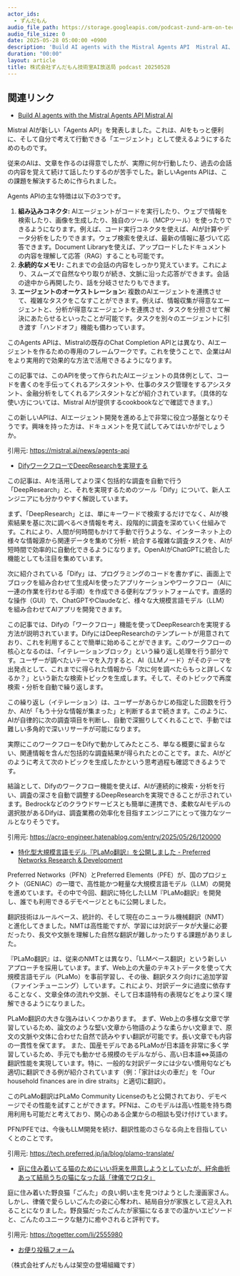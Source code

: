 ```yaml
---
actor_ids:
  - ずんだもん
audio_file_path: https://storage.googleapis.com/podcast-zund-arm-on-tech/audio/株式会社ずんだもん技術室AI放送局_podcast_20250528.mp3
audio_file_size: 0
date: 2025-05-28 05:00:00 +0900
description: 'Build AI agents with the Mistral Agents API  Mistral AI、DifyワークフローでDeepResearchを実現する、特化型大規模言語モデル『PLaMo翻訳』を公開しました - Preferred Networks Research &amp; Development、庭に住み着いてる猫のためにいい将来を用意しようとしていたが、紆余曲折あって結局うちの猫になった話「律儀でワロタ」'
duration: "00:00"
layout: article
title: 株式会社ずんだもん技術室AI放送局 podcast 20250528
---
```


## 関連リンク


- [Build AI agents with the Mistral Agents API  Mistral AI](https://mistral.ai/news/agents-api)  


Mistral AIが新しい「Agents API」を発表しました。これは、AIをもっと便利に、そして自分で考えて行動できる「エージェント」として使えるようにするためのものです。

従来のAIは、文章を作るのは得意でしたが、実際に何か行動したり、過去の会話の内容を覚えて続けて話したりするのが苦手でした。新しいAgents APIは、この課題を解決するために作られました。

Agents APIの主な特徴は以下の3つです。
1.  **組み込みコネクタ:** AIエージェントがコードを実行したり、ウェブで情報を検索したり、画像を生成したり、独自のツール（MCPツール）を使ったりできるようになります。例えば、コード実行コネクタを使えば、AIが計算やデータ分析をしたりできます。ウェブ検索を使えば、最新の情報に基づいて応答できます。Document Libraryを使えば、アップロードしたドキュメントの内容を理解して応答（RAG）することも可能です。
2.  **永続的なメモリ:** これまでの会話の内容をしっかり覚えています。これにより、スムーズで自然なやり取りが続き、文脈に沿った応答ができます。会話の途中から再開したり、話を分岐させたりもできます。
3.  **エージェントのオーケストレーション:** 複数のAIエージェントを連携させて、複雑なタスクをこなすことができます。例えば、情報収集が得意なエージェントと、分析が得意なエージェントを連携させ、タスクを分担させて解決にあたらせるといったことが可能です。タスクを別々のエージェントに引き渡す「ハンドオフ」機能も備わっています。

このAgents APIは、Mistralの既存のChat Completion APIとは異なり、AIエージェントを作るための専用のフレームワークです。これを使うことで、企業はAIをより実用的で効果的な方法で活用できるようになります。

この記事では、このAPIを使って作られたAIエージェントの具体例として、コードを書くのを手伝ってくれるアシスタントや、仕事のタスク管理をするアシスタント、金融分析をしてくれるアシスタントなどが紹介されています。（具体的な使い方については、Mistral AIが提供するcookbookなどで確認できます。）

この新しいAPIは、AIエージェント開発を進める上で非常に役立つ基盤となりそうです。興味を持った方は、ドキュメントを見て試してみてはいかがでしょうか。

引用元: https://mistral.ai/news/agents-api


- [DifyワークフローでDeepResearchを実現する](https://acro-engineer.hatenablog.com/entry/2025/05/26/120000)  


この記事は、AIを活用してより深く包括的な調査を自動で行う「DeepResearch」と、それを実現するためのツール「Dify」について、新人エンジニアにも分かりやすく解説しています。

まず、「DeepResearch」とは、単にキーワードで検索するだけでなく、AIが検索結果を基に次に調べるべき情報を考え、段階的に調査を深めていく仕組みです。これにより、人間が何時間もかけて手動で行うような、インターネット上の様々な情報源から関連データを集めて分析・統合する複雑な調査タスクを、AIが短時間で効率的に自動化できるようになります。OpenAIがChatGPTに統合した機能としても注目を集めています。

次に紹介されている「Dify」は、プログラミングのコードを書かずに、画面上でブロックを組み合わせて生成AIを使ったアプリケーションやワークフロー（AIに一連の作業を行わせる手順）を作成できる便利なプラットフォームです。直感的な操作（GUI）で、ChatGPTやClaudeなど、様々な大規模言語モデル（LLM）を組み合わせてAIアプリを開発できます。

この記事では、Difyの「ワークフロー」機能を使ってDeepResearchを実現する方法が説明されています。DifyにはDeepResearchのテンプレートが用意されており、これを利用することで簡単に始めることができます。このワークフローの核心となるのは、「イテレーションブロック」という繰り返し処理を行う部分です。ユーザーが調べたいテーマを入力すると、AI（LLMノード）がそのテーマを出発点として、これまでに得られた情報から「次に何を調べたらもっと詳しくなるか？」という新たな検索トピックを生成します。そして、そのトピックで再度検索・分析を自動で繰り返します。

この繰り返し（イテレーション）は、ユーザーがあらかじめ指定した回数を行うか、AIが「もう十分な情報が集まった」と判断するまで続きます。このように、AIが自律的に次の調査項目を判断し、自動で深掘りしてくれることで、手動では難しい多角的で深いリサーチが可能になります。

実際にこのワークフローをDifyで動かしてみたところ、単なる概要に留まらない、関連情報を含んだ包括的な調査結果が得られたとのことです。また、AIがどのように考えて次のトピックを生成したかという思考過程も確認できるようです。

結論として、Difyのワークフロー機能を使えば、AIが連続的に検索・分析を行い、調査の深さを自動で調整するDeepResearchを実現できることが示されています。Bedrockなどのクラウドサービスとも簡単に連携でき、柔軟なAIモデルの選択肢があるDifyは、調査業務の効率化を目指すエンジニアにとって強力なツールとなりそうです。

引用元: https://acro-engineer.hatenablog.com/entry/2025/05/26/120000


- [特化型大規模言語モデル『PLaMo翻訳』を公開しました - Preferred Networks Research & Development](https://tech.preferred.jp/ja/blog/plamo-translate/)  


Preferred Networks（PFN）とPreferred Elements（PFE）が、国のプロジェクト（GENIAC）の一環で、高性能かつ軽量な大規模言語モデル（LLM）の開発を進めています。その中で今回、翻訳に特化したLLM『PLaMo翻訳』を開発し、誰でも利用できるデモページとともに公開しました。

翻訳技術はルールベース、統計的、そして現在のニューラル機械翻訳（NMT）と進化してきました。NMTは高性能ですが、学習には対訳データが大量に必要だったり、長文や文脈を理解した自然な翻訳が難しかったりする課題がありました。

『PLaMo翻訳』は、従来のNMTとは異なり、「LLMベース翻訳」という新しいアプローチを採用しています。まず、Web上の大量のテキストデータを使って大規模言語モデル（PLaMo）を事前学習し、その後、翻訳タスク向けに追加学習（ファインチューニング）しています。これにより、対訳データに過度に依存することなく、文章全体の流れや文脈、そして日本語特有の表現などをより深く理解できるようになりました。

PLaMo翻訳の大きな強みはいくつかあります。
まず、Web上の多様な文章で学習しているため、論文のような堅い文章から物語のような柔らかい文章まで、原文の文脈や文体に合わせた自然で読みやすい翻訳が可能です。長い文章でも内容の一貫性を保てます。
また、国産モデルであるPLaMoが日本語を非常に多く学習しているため、手元でも動かせる規模のモデルながら、高い日本語⇔英語の翻訳性能を実現しています。特に、一般的な対訳データには少ない慣用句なども適切に翻訳できる例が紹介されています（例：「家計は火の車だ」を「Our household finances are in dire straits」と適切に翻訳）。

このPLaMo翻訳はPLaMo Community Licenseのもと公開されており、デモページでその性能を試すことができます。PFNは、このモデルは高い性能を持ち商用利用も可能だと考えており、関心のある企業からの相談も受け付けています。

PFN/PFEでは、今後もLLM開発を続け、翻訳性能のさらなる向上を目指していくとのことです。

引用元: https://tech.preferred.jp/ja/blog/plamo-translate/


- [庭に住み着いてる猫のためにいい将来を用意しようとしていたが、紆余曲折あって結局うちの猫になった話「律儀でワロタ」](https://togetter.com/li/2555980)  


庭に住み着いた野良猫「ごんた」の良い飼い主を見つけようとした漫画家さん。しかし、律儀で愛らしいごんたの姿に心奪われ、結局自分が家族として迎え入れることになりました。野良猫だったごんたが家猫になるまでの温かいエピソードと、ごんたのユニークな魅力に癒やされると評判です。

引用元: https://togetter.com/li/2555980



- [お便り投稿フォーム](https://forms.gle/ffg4JTfqdiqK62qf9)

（株式会社ずんだもんは架空の登場組織です）
